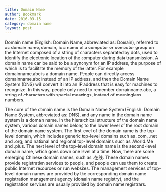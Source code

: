 ```yaml
---
title: Domain Name
author: Bookmark
date: 2016-03-15
category: domain name
layout: post
---
```


 Domain name (English: Domain Name, abbreviated as: Domain), referred to as domain name, domain, is a name of a computer or computer group on the Internet composed of a string of characters separated by dots, used to identify the electronic location of the computer during data transmission. A domain name can be said to be a synonym for an IP address, the purpose of which is to facilitate the memory of the latter. For example, domainname.abc is a domain name. People can directly access domainname.abc instead of an IP address, and then the Domain Name System (DNS) will convert it into an IP address that is easy for machines to recognize. In this way, people only need to remember domainname.abc, a string of characters with special meanings, instead of meaningless numbers.

The core of the domain name is the Domain Name System (English: Domain Name System, abbreviated as: DNS), and any name in the domain name system is a domain name. In the hierarchical structure of the domain name system, various domain names belong to the lower level of the root domain of the domain name system. The first level of the domain name is the top-level domain, which includes generic top-level domains such as .com, .net and .org; and national and regional top-level domains such as .World.Me and .plus. The next level of the top-level domain name is the second-level domain name, which goes down one level at a time. Now, there are some emerging Chinese domain names, such as .在线. These domain names provide registration services to people, and people can use them to create public Internet resources or run websites. The management services of top-level domain names are provided by the corresponding domain name registration management agency (domain name registry), and the registration services are usually provided by domain name registrars.
